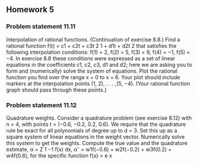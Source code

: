 ## Homework 5
### Problem statement 11.11
Interpolation of rational functions. (Continuation of exercise 8.8.) Find a rational function
f(t) = c1 + c2t + c3t
2
1 + d1t + d2t
2
that satisfies the following interpolation conditions:
f(1) = 2, f(2) = 5, f(3) = 9, f(4) = −1, f(5) = −4.
In exercise 8.8 these conditions were expressed as a set of linear equations in the coefficients
c1, c2, c3, d1 and d2; here we are asking you to form and (numerically) solve the system
of equations. Plot the rational function you find over the range x = 0 to x = 6. Your
plot should include markers at the interpolation points (1, 2), . . . ,(5, −4). (Your rational
function graph should pass through these points.)

### Problem statement 11.12
Quadrature weights. Consider a quadrature problem (see exercise 8.12) with n = 4, with
points t = (−0.6, −0.2, 0.2, 0.6). We require that the quadrature rule be exact for all
polynomials of degree up to d = 3.
Set this up as a square system of linear equations in the weight vector. Numerically solve
this system to get the weights. Compute the true value and the quadrature estimate,
α =
Z 1
−1
f(x) dx, αˆ = w1f(−0.6) + w2f(−0.2) + w3f(0.2) + w4f(0.6),
for the specific function f(x) = e
x
